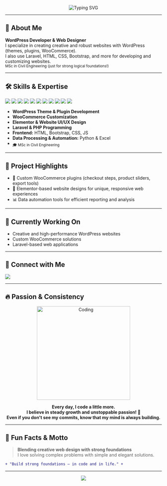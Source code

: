 <!-- Banner -->
<p align="center">
  <img src="https://readme-typing-svg.demolab.com?font=Fira+Code&duration=3000&pause=700&color=36BCF7&center=true&vCenter=true&width=550&lines=%F0%9F%91%8B+Hi%2C+I'm+Mohammad+Reza+%28irezaei%29;WordPress+Developer+%7C+Web+Designer;Let%27s+Build+Strong+Foundations+Together%21" alt="Typing SVG" />
</p>

---

## 💼 About Me

**WordPress Developer & Web Designer**  
I specialize in creating creative and robust websites with WordPress (themes, plugins, WooCommerce).  
I also use Laravel, HTML, CSS, Bootstrap, and more for developing and customizing websites.  
<sub>MSc in Civil Engineering (just for strong logical foundations!)</sub>

---

## 🛠️ Skills & Expertise

<p>
  <img src="https://img.shields.io/badge/WordPress-21759B?style=flat-square&logo=wordpress&logoColor=white" />
  <img src="https://img.shields.io/badge/WooCommerce-96588a?style=flat-square&logo=woocommerce&logoColor=white" />
  <img src="https://img.shields.io/badge/Elementor-92003B?style=flat-square&logo=elementor&logoColor=white" />
  <img src="https://img.shields.io/badge/Laravel-F55247?style=flat-square&logo=laravel&logoColor=white" />
  <img src="https://img.shields.io/badge/PHP-777BB4?style=flat-square&logo=php&logoColor=white" />
  <img src="https://img.shields.io/badge/HTML5-E34F26?style=flat-square&logo=html5&logoColor=white" />
  <img src="https://img.shields.io/badge/Bootstrap-7952B3?style=flat-square&logo=bootstrap&logoColor=white" />
  <img src="https://img.shields.io/badge/CSS3-1572B6?style=flat-square&logo=css3&logoColor=white" />
  <img src="https://img.shields.io/badge/JavaScript-F7DF1E?style=flat-square&logo=javascript&logoColor=black" />
  <img src="https://img.shields.io/badge/Python-3776AB?style=flat-square&logo=python&logoColor=white" />
  <img src="https://img.shields.io/badge/Excel-217346?style=flat-square&logo=microsoft-excel&logoColor=white" />
</p>

- **WordPress Theme & Plugin Development**
- **WooCommerce Customization**
- **Elementor & Website UI/UX Design**
- **Laravel & PHP Programming**
- **Frontend:** HTML, Bootstrap, CSS, JS
- **Data Processing & Automation:** Python & Excel
- <sub>🎓 MSc in Civil Engineering</sub>

---

## 🚀 Project Highlights

- 🛒 Custom WooCommerce plugins (checkout steps, product sliders, export tools)
- 🎨 Elementor-based website designs for unique, responsive web experiences
- 📊 Data automation tools for efficient reporting and analysis

---

## 🌱 Currently Working On

- Creative and high-performance WordPress websites
- Custom WooCommerce solutions
- Laravel-based web applications

---

## 🔗 Connect with Me

<p align="left">
  <a href="https://github.com/irezaei" target="_blank">
    <img src="https://img.shields.io/badge/GitHub-181717?style=for-the-badge&logo=github&logoColor=white" />
  </a>
  <!-- Add more links here if desired -->
</p>

---

## 🔥 Passion & Consistency

<p align="center">
  <img src="https://media.giphy.com/media/hqU2KkjW5bE2v2Z7Q2/giphy.gif" width="300" alt="Coding" />
</p>

<p align="center">
  <b>Every day, I code a little more. <br>
  I believe in steady growth and unstoppable passion! 🚀<br>
  Even if you don't see my commits, know that my mind is always building.</b>
</p>

---

## 🎯 Fun Facts & Motto

> **Blending creative web design with strong foundations**  
> I love solving complex problems with simple and elegant solutions.

```diff
+ "Build strong foundations — in code and in life." +
```

---

<p align="center">
  <img src="https://capsule-render.vercel.app/api?type=waving&color=gradient&height=100&section=footer"/>
</p>
